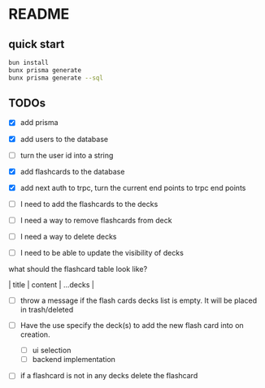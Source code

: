 # README

## quick start

```sh
bun install
bunx prisma generate
bunx prisma generate --sql

```

## TODOs

- [x] add prisma
- [x] add users to the database
- [ ] turn the user id into a string
- [x] add flashcards to the database
- [x] add next auth to trpc, turn the current end points to trpc end points

- [ ] I need to add the flashcards to the decks
- [ ] I need a way to remove flashcards from deck
- [ ] I need a way to delete decks
- [ ] I need to be able to update the visibility of decks

what should the flashcard table look like?

| title | content | ...decks |

- [ ] throw a message if the flash cards decks list is empty.
      It will be placed in trash/deleted

- [ ] Have the use specify the deck(s) to add the
      new flash card into on creation.

  - [ ] ui selection
  - [ ] backend implementation

- [ ] if a flashcard is not in any decks delete the flashcard
